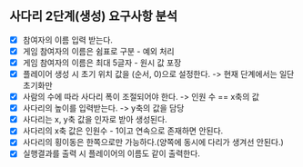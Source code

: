 ## 사다리 2단계(생성) 요구사항 분석
- [x] 참여자의 이름 입력 받는다.
- [x] 게임 참여자의 이름은 쉼표로 구분 - 예외 처리
- [x] 게임 참여자의 이름은 최대 5글자 - 원시 값 포장
- [x] 플레이어 생성 시 초기 위치 값을 (순서, 0)으로 설정한다. -> 현재 단계에서는 일단 초기화만
- [x] 사람의 수에 따라 사다리 폭이 조절되어야 한다. -> 인원 수 == x축의 값 
- [x] 사다리의 높이를 입력받는다. -> y축의 값을 담당
- [x] 사다리는 x, y축 값을 인자로 받아 생성된다.
- [x] 사다리의 x축 값은 인원수 - 1이고 연속으로 존재하면 안된다.
- [x] 사다리의 횡이동은 한쪽으로만 가능하다.(양쪽에 동시에 다리가 생겨선 안된다.)
- [X] 실행결과를 출력 시 플레이어의 이름도 같이 출력한다.